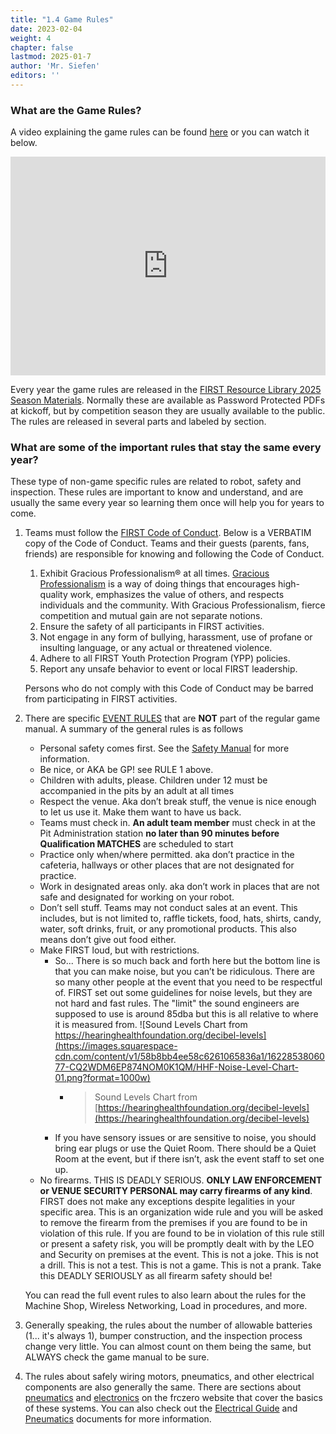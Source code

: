 ```yaml
---
title: "1.4 Game Rules"
date: 2023-02-04
weight: 4
chapter: false
lastmod: 2025-01-7
author: 'Mr. Siefen'
editors: ''
---
```


### What are the Game Rules?

A video explaining the game rules can be found [here](https://www.youtube.com/watch?v=YWbxcjlY9JY) or you can watch it below.

<iframe width="100%" height="350" src="https://www.youtube.com/watch?v=YWbxcjlY9JY" title="YouTube video player" frameborder="0" allow="accelerometer; autoplay; clipboard-write; encrypted-media; gyroscope; picture-in-picture; web-share" allowfullscreen></iframe>

Every year the game rules are released in the [FIRST Resource Library 2025 Season Materials](https://www.firstinspires.org/resource-library/frc/competition-manual-qa-system). Normally these are available as Password Protected PDFs at kickoff, but by competition season they are usually available to the public. The rules are released in several parts and labeled by section.

### What are some of the important rules that stay the same every year?

These type of non-game specific rules are related to robot, safety and inspection. These rules are important to know and understand, and are usually the same every year so learning them once will help you for years to come.

1. Teams must follow the [FIRST Code of Conduct](https://www.firstinspires.org/about/code-conduct). Below is a VERBATIM copy of the Code of Conduct. Teams and their guests (parents, fans, friends) are responsible for knowing and following the Code of Conduct.
    1. Exhibit Gracious Professionalism® at all times. [Gracious Professionalism](https://www.firstinspires.org/about/leadership/dr-woodie-flowers) is a way of doing things that encourages high-quality work, emphasizes the value of others, and respects individuals and the community. With Gracious Professionalism, fierce competition and mutual gain are not separate notions.
    2. Ensure the safety of all participants in FIRST activities.
    3. Not engage in any form of bullying, harassment, use of profane or insulting language, or any actual or threatened violence.
    4. Adhere to all FIRST Youth Protection Program (YPP) policies.
    5. Report any unsafe behavior to event or local FIRST leadership.

    Persons who do not comply with this Code of Conduct may be barred from participating in FIRST activities.

2. There are specific [EVENT RULES](https://www.firstinspires.org/sites/default/files/uploads/frc/EventRulesManual.pdf) that are **NOT** part of the regular game manual. A summary of the general rules is as follows
    * Personal safety comes first. See the [Safety Manual](https://www.firstinspires.org/sites/default/files/uploads/resource_library/frc/team-resources/safety/ftc-frc-safety-manual.pdf) for more information.
    * Be nice, or AKA be GP! see RULE 1 above.
    * Children with adults, please. Children under 12 must be accompanied in the pits by an adult at all times
    * Respect the venue. Aka don’t break stuff, the venue is nice enough to let us use it. Make them want to have us back.
    * Teams must check in. **An adult team member** must check in at the Pit Administration station **no later than 90 minutes before Qualification MATCHES** are scheduled to start
    * Practice only when/where permitted. aka don’t practice in the cafeteria, hallways or other places that are not designated for practice.
    * Work in designated areas only. aka don’t work in places that are not safe and designated for working on your robot.
    * Don’t sell stuff. Teams may not conduct sales at an event. This includes, but is not limited to, raffle tickets, food, hats, shirts, candy, water, soft drinks, fruit, or any promotional products. This also means don’t give out food either.
    * Make FIRST loud, but with restrictions.
        * So... There is so much back and forth here but the bottom line is that you can make noise, but you can’t be ridiculous. There are so many other people at the event that you need to be respectful of. FIRST set out some guidelines for noise levels, but they are not hard and fast rules. The "limit" the sound engineers are supposed to use is around 85dba but this is all relative to where it is measured from.
        ![Sound Levels Chart from https://hearinghealthfoundation.org/decibel-levels](https://images.squarespace-cdn.com/content/v1/58b8bb4ee58c6261065836a1/1622853806077-CQ2WDM6EP874NOM0K1QM/HHF-Noise-Level-Chart-01.png?format=1000w)
            * > Sound Levels Chart from [https://hearinghealthfoundation.org/decibel-levels](https://hearinghealthfoundation.org/decibel-levels)
        * If you have sensory issues or are sensitive to noise, you should bring ear plugs or use the Quiet Room. There should be a Quiet Room at the event, but if there isn’t, ask the event staff to set one up.
    * No firearms. THIS IS DEADLY SERIOUS. **ONLY LAW ENFORCEMENT or VENUE SECURITY PERSONAL may carry firearms of any kind**. FIRST does not make any exceptions despite legalities in your specific area. This is an organization wide rule and you will be asked to remove the firearm from the premises if you are found to be in violation of this rule. If you are found to be in violation of this rule still or present a safety risk, you will be promptly dealt with by the LEO and Security on premises at the event. This is not a joke. This is not a drill. This is not a test. This is not a game. This is not a prank. Take this DEADLY SERIOUSLY as all firearm safety should be!

    You can read the full event rules to also learn about the rules for the Machine Shop, Wireless Networking, Load in procedures, and more.
3. Generally speaking, the rules about the number of allowable batteries (1... it's always 1), bumper construction, and the inspection process change very little. You can almost count on them being the same, but ALWAYS check the game manual to be sure.
4. The rules about safely wiring motors, pneumatics, and other electrical components are also generally the same. There are sections about [pneumatics](https://frczero.org/pneumatics/) and [electronics](https://frczero.org/electronics/) on the frczero website that cover the basics of these systems. You can also check out the [Electrical Guide](https://docs.wpilib.org/en/stable/docs/zero-to-robot/step-1/how-to-wire-a-robot.html) and [Pneumatics](https://www.firstinspires.org/sites/default/files/uploads/resource_library/frc/technical-resources/frc_pneumatics_manual.pdf) documents for more information.
